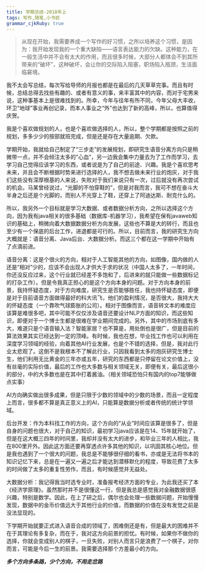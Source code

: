 ```yaml
---
title: 学期总结-2018年上
tags: 写作,随笔,小书匠
grammar_cjkRuby: true
---
```

>从现在开始，我需要养成一个写作的好习惯，之所以培养这个习惯，是因为：我开始发现我的一个重大缺陷——语言表达能力的欠缺。这种能力，在一般生活中并不会有太大的作用，而且很多时候，大部分人都体会不到其所带来的“破坏”，这种破坏，会让你的交际陷入阻塞，职场陷入瓶颈，生活面临窘境。

我不太会写总结，每次写给导师的月报也都是在最后的几天草草完事。而且有时候，总结总得去找些有趣的、或者有意义的事，来丰富其中的内容，而对于宅男来说，这种事基本上是很难找到的。所幸，今年与往年有所不同，今年父母大丰收，环卫“地球”事业再创记录，而本人事业之“外”也达到了新的高峰，所以，也算值得庆贺。

我是个喜欢做规划的人，也是个喜欢做选择的人，所以，整个学期都是按照之前的规划，多多少少的按部就班完成，但是还是存在大量逾期、欠款。

学期开始，我就给自己制定了“三步走”的发展规划，即研究生语音分离方向只是稍微带一点，并不会倾注太多的“心血”，另一边我会集中力量去为了工作而学习，去学习自己觉得应该学习的东西，或者说是为了自己的前途、兴趣。我是个喜欢思考未来，并且会不断根据时势来进行选择的人，我不想去做未来行业的炮灰，对于我们这些没有深厚根基的人来说，失败对于我们来说只有一次，过后就没有再次尝试的机会。马某曾经说过，“光脚的不怕穿鞋的”，但是对我而言，我可不想在奋斗大半身之后还是个光脚的，而别人不光穿上了鞋，还穿上了阿迪达斯、耐克什么的。

所以，我另外一个目标就是学习大数据、或者数据分析方向，之所以选择这个方向，因为我有java相关的很多基础（数据库-机器学习），我希望在保有javaweb知识的基础上，稍微向着大数据数据分析方向发展，这些也不算是大的转行，而且也至少有一个保底的后台工作，进退都是可行的。所以，目前而言，我的研究生方向大概就是：语音分离、Java后台、大数据分析。而这三个都在这一学期中开始有了点滴前进。

语音分离：这是个很火的方向，相对于人工智能其他的方向，如图像，国内做的人还是“相对”少的，应该不会出现人才供大于求的状况（中国人太多了，一年时间，你还没反应过来，这个行业就已经差不多饱和了，后进来的就只能做一些数据标记的打杂工作）。但是令我真正担心的是这个方向本身的问题。对于方向本身的前景，我持怀疑态度，对于方向难度，研究生是否能够胜任，我也持怀疑态度，即便是对于目前语音方面做得最好的科大讯飞，他们的盈利情况，是否很大，我持大大的怀疑态度（一个靠吹气球膨胀的公司）。相对于图像而言，语音转文本的难度应该算是难很多吧，其中可能不仅仅涉及语音还要设计NLP方面的知识，而这些知识，即便对于一个博士生都是很难在学业期间完成的。另外，其中的市场到底有多大，难道只是个语音输入法？智能家居？也不算是，用处倒也是很广，但是目前的算法效果其实已经达到一定的顶峰。有时候，我也在想，毕业找工作也可以利用在深度学习领域的经验，向着其他AI行业发展，也是个不错的选择，但是，我对此行业太悲观了。这倒不是我根本不了解此行业，只因我看到太多的炮灰研究生博士生，他们利用无比黄金的三年亦或五年，研究的东西都是只停留在论文价值上，没有丝毫的实际价值，最后的工作也大多数与相关领域无关，即便有关，最后这很小的部分，中的大多数也是在其中打着酱油。（相关领域恐怕只有国内的top7能够做点实事）

AI方向确实做出很多成果，但是只限于少数的领域中的少数的场景，而且一定程度上而言，很多都不算是真正意义上的AI，只能算是数据分析或者传统的统计学领域。

后台开发：作为本科找工作的方向，这个方向的“从业”时间应该算是很多了，但是自身的问题也很大，对于自己的知识，最初学习java应该是在14、15年就开始了，但是在这大概三四年的时间里，我却并没有太大的进步，和毕业三年的人相比，我在800里开外。因此这方面还要再穿透点许多其他的知识，以巩固其核心地位。但是我也遇到了一个很大的问题，我总是不能够很仔细的看书，亦或是无法将书本的知识记忆下来，总是在一遍又一遍之后才能达到潜移默化的程度，导致花费了太多的时间做了太多的重复性劳作，而且，有时候感觉并无益处。

大数据分析：我记得我当时选专业时，准备报考经济方面的专业，为此我还买了本《经济学原理》。虽然那时并不是很懂这一行，但是我总是感觉我对金融数据很感兴趣，特别是数学。因此，在上了研之后，偶尔也会处理一些数据问题，开始慢慢发现，数据中的金币价值远大于其他行业的价值，而数据的价值在没有发觉之前是没法显现的。

下学期开始就要正式进入语音合成的领域了，困难倒还是有，但是最大的困难并不在于其理论有多复杂，而在于，我对这方向前景的担忧。有时候，如果你不做你的选择，你就会变成别人的棋子，一旦失败，对别人而言只是浪费了一个棋子，对你而言，可能是今后一生的前景。我需要选择那个方差最小的方向。

***多个方向多条路，少个方向，不用走岔路***

